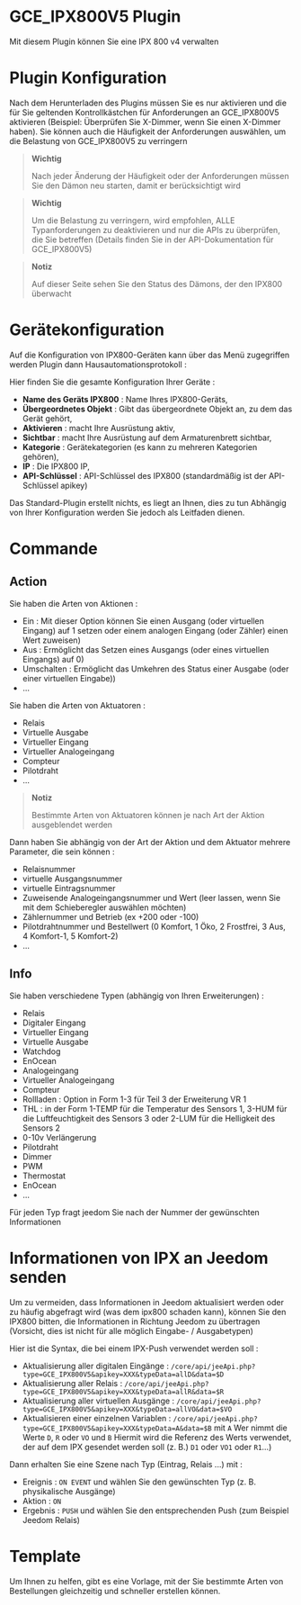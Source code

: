 # GCE_IPX800V5 Plugin

Mit diesem Plugin können Sie eine IPX 800 v4 verwalten

# Plugin Konfiguration

Nach dem Herunterladen des Plugins müssen Sie es nur aktivieren und die für Sie geltenden Kontrollkästchen für Anforderungen an GCE_IPX800V5 aktivieren (Beispiel: Überprüfen Sie X-Dimmer, wenn Sie einen X-Dimmer haben). Sie können auch die Häufigkeit der Anforderungen auswählen, um die Belastung von GCE_IPX800V5 zu verringern

> **Wichtig**
>
> Nach jeder Änderung der Häufigkeit oder der Anforderungen müssen Sie den Dämon neu starten, damit er berücksichtigt wird

> **Wichtig**
>
> Um die Belastung zu verringern, wird empfohlen, ALLE Typanforderungen zu deaktivieren und nur die APIs zu überprüfen, die Sie betreffen (Details finden Sie in der API-Dokumentation für GCE_IPX800V5)

> **Notiz**
>
> Auf dieser Seite sehen Sie den Status des Dämons, der den IPX800 überwacht

# Gerätekonfiguration

Auf die Konfiguration von IPX800-Geräten kann über das Menü zugegriffen werden
Plugin dann Hausautomationsprotokoll :

Hier finden Sie die gesamte Konfiguration Ihrer Geräte :

-   **Name des Geräts IPX800** : Name Ihres IPX800-Geräts,
-   **Übergeordnetes Objekt** : Gibt das übergeordnete Objekt an, zu dem das Gerät gehört,
-   **Aktivieren** : macht Ihre Ausrüstung aktiv,
-   **Sichtbar** : macht Ihre Ausrüstung auf dem Armaturenbrett sichtbar,
-   **Kategorie** : Gerätekategorien (es kann zu mehreren Kategorien gehören),
-   **IP** : Die IPX800 IP,
-   **API-Schlüssel** : API-Schlüssel des IPX800 (standardmäßig ist der API-Schlüssel apikey)

Das Standard-Plugin erstellt nichts, es liegt an Ihnen, dies zu tun
Abhängig von Ihrer Konfiguration werden Sie jedoch als Leitfaden dienen.

# Commande

## Action

Sie haben die Arten von Aktionen :

- Ein : Mit dieser Option können Sie einen Ausgang (oder virtuellen Eingang) auf 1 setzen oder einem analogen Eingang (oder Zähler) einen Wert zuweisen)
- Aus : Ermöglicht das Setzen eines Ausgangs (oder eines virtuellen Eingangs) auf 0)
- Umschalten : Ermöglicht das Umkehren des Status einer Ausgabe (oder einer virtuellen Eingabe))
- ...

Sie haben die Arten von Aktuatoren :

- Relais
- Virtuelle Ausgabe
- Virtueller Eingang
- Virtueller Analogeingang
- Compteur
- Pilotdraht
- ...

> **Notiz**
>
> Bestimmte Arten von Aktuatoren können je nach Art der Aktion ausgeblendet werden

Dann haben Sie abhängig von der Art der Aktion und dem Aktuator mehrere Parameter, die sein können :

- Relaisnummer
- virtuelle Ausgangsnummer
- virtuelle Eintragsnummer
- Zuweisende Analogeingangsnummer und Wert (leer lassen, wenn Sie mit dem Schieberegler auswählen möchten)
- Zählernummer und Betrieb (ex +200 oder -100)
- Pilotdrahtnummer und Bestellwert (0 Komfort, 1 Öko, 2 Frostfrei, 3 Aus, 4 Komfort-1, 5 Komfort-2)
- ...

## Info

Sie haben verschiedene Typen (abhängig von Ihren Erweiterungen) :

- Relais
- Digitaler Eingang
- Virtueller Eingang
- Virtuelle Ausgabe
- Watchdog
- EnOcean
- Analogeingang
- Virtueller Analogeingang
- Compteur
- Rollladen : Option in Form 1-3 für Teil 3 der Erweiterung VR 1
- THL : in der Form 1-TEMP für die Temperatur des Sensors 1, 3-HUM für die Luftfeuchtigkeit des Sensors 3 oder 2-LUM für die Helligkeit des Sensors 2
- 0-10v Verlängerung
- Pilotdraht
- Dimmer
- PWM
- Thermostat
- EnOcean
- ...

Für jeden Typ fragt jeedom Sie nach der Nummer der gewünschten Informationen

# Informationen von IPX an Jeedom senden

Um zu vermeiden, dass Informationen in Jeedom aktualisiert werden oder zu häufig abgefragt wird (was dem ipx800 schaden kann), können Sie den IPX800 bitten, die Informationen in Richtung Jeedom zu übertragen (Vorsicht, dies ist nicht für alle möglich Eingabe- / Ausgabetypen)

Hier ist die Syntax, die bei einem IPX-Push verwendet werden soll :

- Aktualisierung aller digitalen Eingänge : ``/core/api/jeeApi.php?type=GCE_IPX800V5&apikey=XXX&typeData=allD&data=$D``
- Aktualisierung aller Relais : ``/core/api/jeeApi.php?type=GCE_IPX800V5&apikey=XXX&typeData=allR&data=$R``
- Aktualisierung aller virtuellen Ausgänge : ``/core/api/jeeApi.php?type=GCE_IPX800V5&apikey=XXX&typeData=allVO&data=$VO``
- Aktualisieren einer einzelnen Variablen : ``/core/api/jeeApi.php?type=GCE_IPX800V5&apikey=XXX&typeData=A&data=$B`` mit ``A`` Wer nimmt die Werte ``D``, ``R`` oder ``VO`` und ``B`` Hiermit wird die Referenz des Werts verwendet, der auf dem IPX gesendet werden soll (z. B.) ``D1`` oder ``VO1`` oder ``R1``…)

Dann erhalten Sie eine Szene nach Typ (Eintrag, Relais ...) mit :

- Ereignis : ``ON EVENT`` und wählen Sie den gewünschten Typ (z. B. physikalische Ausgänge)
- Aktion : ``ON``
- Ergebnis : ``PUSH`` und wählen Sie den entsprechenden Push (zum Beispiel Jeedom Relais)



# Template

Um Ihnen zu helfen, gibt es eine Vorlage, mit der Sie bestimmte Arten von Bestellungen gleichzeitig und schneller erstellen können.
